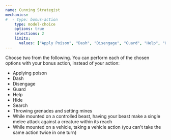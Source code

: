 ```yaml
---
name: Cunning Strategist
mechanics:
#  - type: bonus-action
    type: model-choice
    options: true
    selections: 2
    limits:
      values: ["Apply Poison", "Dash", "Disengage", "Guard", "Help", "Hide", "Search", "Grenades", "Mounted attack", "Vehicle action"]
---
```

Choose two from the following. You can perform each of the chosen options with your bonus action, instead of your action: 
- Applying poison
- Dash
- Disengage
- Guard
- Help
- Hide
- Search
- Throwing grenades and setting mines
- While mounted on a controlled beast, having your beast make a single melee attack against a creature within its reach
- While mounted on a vehicle, taking a vehicle action (you can't take the same action twice in one turn)
